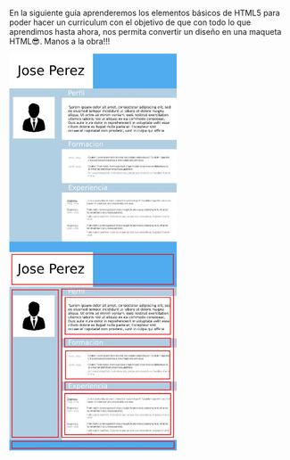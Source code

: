 En la siguiente guía aprenderemos los elementos básicos de HTML5 para poder hacer un curriculum con el objetivo de que con todo lo que aprendimos hasta ahora, nos permita convertir un diseño en una maqueta  HTML:sunglasses:. Manos a la obra!!!

<img src="https://raw.githubusercontent.com/smartedu-mumuki/mumuki-guia-html-estructura/master/images/CV_1524432992193.jpg" alt="CV_1524432992193.jpg" width="300" height="auto" style="float: left">

<img src="https://raw.githubusercontent.com/smartedu-mumuki/mumuki-guia-html-estructura/master/images/CV-parts_1524433061902.jpg" alt="CV-parts_1524433061902.jpg" width="300" height="auto">